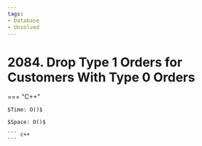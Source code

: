 ```yaml
---
tags:
- Database
- Unsolved
---
```



# 2084. Drop Type 1 Orders for Customers With Type 0 Orders

=== "C++"

    $Time: O()$

    $Space: O()$

    ``` c++
    ```